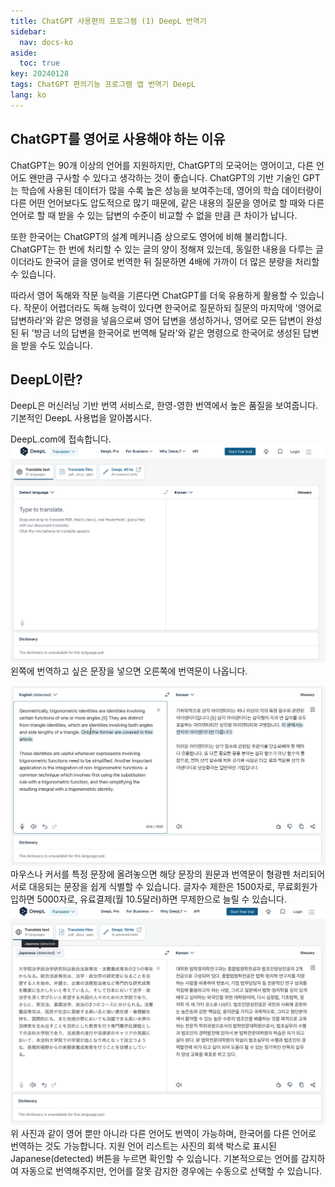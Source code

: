 ```yaml
---
title: ChatGPT 사용편의 프로그램 (1) DeepL 번역기
sidebar:
  nav: docs-ko
aside:
  toc: true
key: 20240128
tags: ChatGPT 편의기능 프로그램 앱 번역기 DeepL
lang: ko
---
```


## ChatGPT를 영어로 사용해야 하는 이유
ChatGPT는 90개 이상의 언어를 지원하지만, ChatGPT의 모국어는 영어이고, 다른 언어도 왠만큼 구사할 수 있다고 생각하는 것이 좋습니다. ChatGPT의 기반 기술인 GPT는 학습에 사용된 데이터가 많을 수록 높은 성능을 보여주는데, 영어의 학습 데이터량이 다른 어떤 언어보다도 압도적으로 많기 때문에, 같은 내용의 질문을 영어로 할 때와 다른 언어로 할 때 받을 수 있는 답변의 수준이 비교할 수 없을 만큼 큰 차이가 납니다.

또한 한국어는 ChatGPT의 설계 메커니즘 상으로도 영어에 비해 불리합니다. ChatGPT는 한 번에 처리할 수 있는 글의 양이 정해져 있는데, 동일한 내용을 다루는 글이더라도 한국어 글을 영어로 번역한 뒤 질문하면 4배에 가까이 더 많은 분량을 처리할 수 있습니다.

따라서 영어 독해와 작문 능력을 기른다면 ChatGPT를 더욱 유용하게 활용할 수 있습니다. 작문이 어렵더라도 독해 능력이 있다면 한국어로 질문하되 질문의 마지막에 '영어로 답변하라'와 같은 명령을 넣음으로써 영어 답변을 생성하거나, 영어로 모든 답변이 완성된 뒤 '방금 너의 답변을 한국어로 번역해 달라'와 같은 명령으로 한국어로 생성된 답변을 받을 수도 있습니다.

## DeepL이란?
DeepL은 머신러닝 기반 번역 서비스로, 한영-영한 번역에서 높은 품질을 보여줍니다. 기본적인 DeepL 사용법을 알아봅시다.

DeepL.com에 접속합니다.
![image](/assets/img/2024-01-28-DeepL/스크린샷-2024-01-05-오후-3.15.34.png)
왼쪽에 번역하고 싶은 문장을 넣으면 오른쪽에 번역문이 나옵니다.

![image](/assets/img/2024-01-28-DeepL/스크린샷-2024-01-05-오후-3.16.21.png)마우스나 커서를 특정 문장에 올려놓으면 해당 문장의 원문과 번역문이 형광펜 처리되어 서로 대응되는 문장을 쉽게 식별할 수 있습니다. 글자수 제한은 1500자로, 무료회원가입하면 5000자로, 유료결제(월 10.5달러)하면 무제한으로 늘릴 수 있습니다.
![image](/assets/img/2024-01-28-DeepL/스크린샷-2024-01-05-오후-3.18.08.png)
위 사진과 같이 영어 뿐만 아니라 다른 언어도 번역이 가능하며, 한국어를 다른 언어로 번역하는 것도 가능합니다. 지원 언어 리스트는 사진의 회색 박스로 표시된 Japanese(detected) 버튼을 누르면 확인할 수 있습니다. 기본적으로는 언어를 감지하여 자동으로 번역해주지만, 언어를 잘못 감지한 경우에는 수동으로 선택할 수 있습니다.